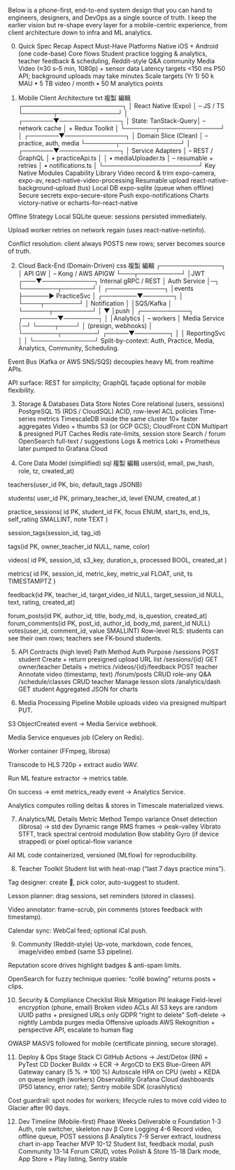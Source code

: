 Below is a phone-first, end-to-end system design that you can hand to engineers, designers, and DevOps as a single source of truth.
I keep the earlier vision but re-shape every layer for a mobile-centric experience, from client architecture down to infra and ML analytics.

0. Quick Spec Recap
Aspect	Must-Have
Platforms	Native iOS + Android (one code-base)
Core flows	Student practice logging & analytics, teacher feedback & scheduling, Reddit-style Q&A community
Media	Video (≈30 s–5 min, 1080p) + sensor data
Latency targets	<150 ms P50 API; background uploads may take minutes
Scale targets (Yr 1)	50 k MAU • 5 TB video / month • 50 M analytics points

1. Mobile Client Architecture
txt
複製
編輯
┌───────────────────────┐
│ React Native (Expo)   │  – JS / TS
└───────┬──────────────┘
        │
┌───────▼──────────────┐
│ State: TanStack-Query│  – network cache
│ + Redux Toolkit      │
└───────┬──────────────┘
        │
┌───────▼──────────────┐
│ Domain Slice (Clean) │  – practice, auth, media
└───────┬──────────────┘
        │
┌───────▼──────────────┐
│ Service Adapters     │  – REST / GraphQL
│  • practiceApi.ts    │
│  • mediaUploader.ts  │  – resumable + retries
│  • notifications.ts  │
└──────────────────────┘
Key Native Modules
Capability	Library
Video record & trim	expo-camera, expo-av, react-native-video-processing
Resumable upload	react-native-background-upload (tus)
Local DB	expo-sqlite (queue when offline)
Secure secrets	expo-secure-store
Push	expo-notifications
Charts	victory-native or echarts-for-react-native

Offline Strategy
Local SQLite queue: sessions persisted immediately.

Upload worker retries on network regain (uses react-native-netinfo).

Conflict resolution: client always POSTS new rows; server becomes source of truth.

2. Cloud Back-End (Domain-Driven)
css
複製
編輯
┌──────────────┐
│  API GW      │  – Kong / AWS APIGW
└───┬──────────┘
    │JWT
┌───▼────────────┐       Internal gRPC / REST
│ Auth Service   │─┐
└────────┬───────┘ │       ┌─────────────┐
         │events    ├──────► PracticeSvc │
┌────────▼───────┐ │       └────┬────────┘
│ Notification   │ │SQS/Kafka   │
└──────┬─────────┘ │            ▼
         │push     │       ┌───────────┐
┌────────▼────────┐ │       │Analytics │  – workers
│ Media Service   │─┘       └────┬────┘
│ (presign, webhooks)              │
└────────┬────────┘         ┌─────▼────────┐
         │                  │ ReportingSvc │
         │                  └──────────────┘
Split-by-context: Auth, Practice, Media, Analytics, Community, Scheduling.

Event Bus (Kafka or AWS SNS/SQS) decouples heavy ML from realtime APIs.

API surface: REST for simplicity; GraphQL façade optional for mobile flexibility.

3. Storage & Databases
Data	Store	Notes
Core relational (users, sessions)	PostgreSQL 15 (RDS / CloudSQL)	ACID, row-level ACL policies
Time-series metrics	TimescaleDB inside the same cluster	10× faster aggregates
Video + thumbs	S3 (or GCP GCS); CloudFront CDN	Multipart & presigned PUT
Caches	Redis	rate-limits, session store
Search / forum	OpenSearch	full-text / suggestions
Logs & metrics	Loki + Prometheus	later pumped to Grafana Cloud

4. Core Data Model (simplified)
sql
複製
編輯
users(id, email, pw_hash, role, tz, created_at)

teachers(user_id PK, bio, default_tags JSONB)

students(
  user_id PK,
  primary_teacher_id,
  level ENUM,
  created_at
)

practice_sessions(
  id PK,
  student_id FK,
  focus ENUM,
  start_ts, end_ts,
  self_rating SMALLINT,
  note TEXT
)

session_tags(session_id, tag_id)

tags(id PK, owner_teacher_id NULL, name, color)

videos(
  id PK,
  session_id,
  s3_key,
  duration_s,
  processed BOOL,
  created_at
)

metrics(
  id PK,
  session_id,
  metric_key,
  metric_val FLOAT,
  unit,
  ts TIMESTAMPTZ
)

feedback(id PK, teacher_id, target_video_id NULL,
         target_session_id NULL, text, rating, created_at)

forum_posts(id PK, author_id, title, body_md, is_question, created_at)
forum_comments(id PK, post_id, author_id, body_md, parent_id NULL)
votes(user_id, comment_id, value SMALLINT)
Row-level RLS: students can see their own rows; teachers see FK-bound students.

5. API Contracts (high level)
Path	Method	Auth	Purpose
/sessions	POST	student	Create + return presigned upload URL list
/sessions/{id}	GET	owner/teacher	Details + metrics
/videos/{id}/feedback	POST	teacher	Annotate video (timestamp, text)
/forum/posts	CRUD	role-any	Q&A
/schedule/classes	CRUD	teacher	Manage lesson slots
/analytics/dash	GET	student	Aggregated JSON for charts

6. Media Processing Pipeline
Mobile uploads video via presigned multipart PUT.

S3 ObjectCreated event → Media Service webhook.

Media Service enqueues job (Celery on Redis).

Worker container (FFmpeg, librosa)

Transcode to HLS 720p + extract audio WAV.

Run ML feature extractor → metrics table.

On success → emit metrics_ready event → Analytics Service.

Analytics computes rolling deltas & stores in Timescale materialized views.

7. Analytics/ML Details
Metric	Method
Tempo variance	Onset detection (librosa) → std dev
Dynamic range	RMS frames → peak–valley
Vibrato	STFT, track spectral centroid modulation
Bow stability	Gyro (if device strapped) or pixel optical-flow variance

All ML code containerized, versioned (MLflow) for reproducibility.

8. Teacher Toolkit
Student list with heat-map (“last 7 days practice mins”).

Tag designer: create 🔖, pick color, auto-suggest to student.

Lesson planner: drag sessions, set reminders (stored in classes).

Video annotator: frame-scrub, pin comments (stores feedback with timestamp).

Calendar sync: WebCal feed; optional iCal push.

9. Community (Reddit-style)
Up-vote, markdown, code fences, image/video embed (same S3 pipeline).

Reputation score drives highlight badges & anti-spam limits.

OpenSearch for fuzzy technique queries: “collé bowing” returns posts + clips.

10. Security & Compliance Checklist
Risk	Mitigation
PII leakage	Field-level encryption (phone, email)
Broken video ACLs	All S3 keys are random UUID paths + presigned URLs only
GDPR “right to delete”	Soft-delete → nightly Lambda purges media
Offensive uploads	AWS Rekognition + perspective API, escalate to human flag

OWASP MASVS followed for mobile (certificate pinning, secure storage).

11. Deploy & Ops
Stage	Stack
CI	GitHub Actions → Jest/Detox (RN) + PyTest
CD	Docker Buildx → ECR → ArgoCD to EKS
Blue-Green	API Gateway canary (5 % → 100 %)
Autoscale	HPA on CPU (web) + KEDA on queue length (workers)
Observability	Grafana Cloud dashboards (P50 latency, error rate); Sentry mobile SDK (crashlytics)

Cost guardrail: spot nodes for workers; lifecycle rules to move cold video to Glacier after 90 days.

12. Dev Timeline (Mobile-first)
Phase	Weeks	Deliverable
α Foundation	1-3	Auth, role switcher, skeleton nav
β Core Logging	4-6	Record video, offline queue, POST sessions
β Analytics	7-9	Server extract, loudness chart in-app
Teacher MVP	10-12	Student list, feedback modal, push
Community	13-14	Forum CRUD, votes
Polish & Store	15-18	Dark mode, App Store + Play listing, Sentry stable
